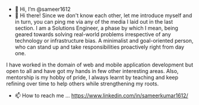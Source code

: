 - 👋 Hi, I’m @sameer1612
- 👀 Hi there! Since we don't know each other, let me introduce myself and in turn, you can ping me via any of the media I laid out in the last section. I am a Solutions Engineer, a phase by which I mean, being geared towards solving real-world problems irrespective of any technology or infrastructure bias. A minimalist and goal-oriented person, who can stand up and take responsibilities proactively right from day one.

I have worked in the domain of web and mobile application development but open to all and have got my hands in few other interesting areas. Also, mentorship is my hobby of pride, I always learnt by teaching and keep refining over time to help others while strengthening my roots.
- 📫 How to reach me ...  https://www.linkedin.com/in/sameerkumar1612/


<!---
sameer1612/sameer1612 is a ✨ special ✨ repository because its `README.md` (this file) appears on your GitHub profile.
You can click the Preview link to take a look at your changes.
--->
